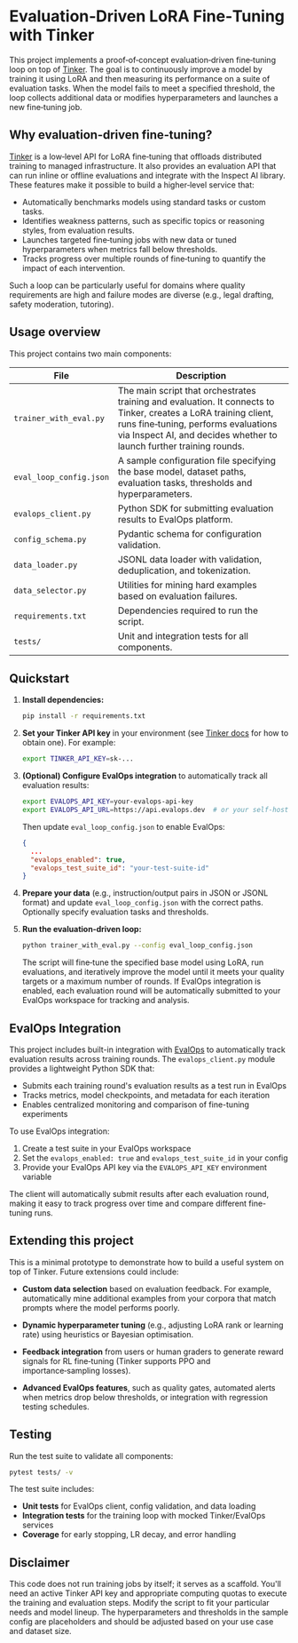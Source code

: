 # Evaluation‑Driven LoRA Fine‑Tuning with Tinker

This project implements a proof‑of‑concept evaluation‑driven fine‑tuning loop on top of [Tinker](https://tinker-docs.thinkingmachines.ai). The goal is to continuously improve a model by training it using LoRA and then measuring its performance on a suite of evaluation tasks. When the model fails to meet a specified threshold, the loop collects additional data or modifies hyperparameters and launches a new fine‑tuning job.

## Why evaluation‑driven fine‑tuning?

[Tinker](https://tinker-docs.thinkingmachines.ai) is a low‑level API for LoRA fine‑tuning that offloads distributed training to managed infrastructure. It also provides an evaluation API that can run inline or offline evaluations and integrate with the Inspect AI library. These features make it possible to build a higher‑level service that:

- Automatically benchmarks models using standard tasks or custom tasks.
- Identifies weakness patterns, such as specific topics or reasoning styles, from evaluation results.
- Launches targeted fine‑tuning jobs with new data or tuned hyperparameters when metrics fall below thresholds.
- Tracks progress over multiple rounds of fine‑tuning to quantify the impact of each intervention.

Such a loop can be particularly useful for domains where quality requirements are high and failure modes are diverse (e.g., legal drafting, safety moderation, tutoring).

## Usage overview

This project contains two main components:

| File | Description |
|------|-------------|
| `trainer_with_eval.py` | The main script that orchestrates training and evaluation. It connects to Tinker, creates a LoRA training client, runs fine‑tuning, performs evaluations via Inspect AI, and decides whether to launch further training rounds. |
| `eval_loop_config.json` | A sample configuration file specifying the base model, dataset paths, evaluation tasks, thresholds and hyperparameters. |
| `evalops_client.py` | Python SDK for submitting evaluation results to EvalOps platform. |
| `config_schema.py` | Pydantic schema for configuration validation. |
| `data_loader.py` | JSONL data loader with validation, deduplication, and tokenization. |
| `data_selector.py` | Utilities for mining hard examples based on evaluation failures. |
| `requirements.txt` | Dependencies required to run the script. |
| `tests/` | Unit and integration tests for all components. |

## Quickstart

1. **Install dependencies:**

   ```bash
   pip install -r requirements.txt
   ```

2. **Set your Tinker API key** in your environment (see [Tinker docs](https://tinker-docs.thinkingmachines.ai) for how to obtain one). For example:

   ```bash
   export TINKER_API_KEY=sk-...
   ```

3. **(Optional) Configure EvalOps integration** to automatically track all evaluation results:

   ```bash
   export EVALOPS_API_KEY=your-evalops-api-key
   export EVALOPS_API_URL=https://api.evalops.dev  # or your self-hosted instance
   ```

   Then update `eval_loop_config.json` to enable EvalOps:

   ```json
   {
     ...
     "evalops_enabled": true,
     "evalops_test_suite_id": "your-test-suite-id"
   }
   ```

4. **Prepare your data** (e.g., instruction/output pairs in JSON or JSONL format) and update `eval_loop_config.json` with the correct paths. Optionally specify evaluation tasks and thresholds.

5. **Run the evaluation‑driven loop:**

   ```bash
   python trainer_with_eval.py --config eval_loop_config.json
   ```

   The script will fine‑tune the specified base model using LoRA, run evaluations, and iteratively improve the model until it meets your quality targets or a maximum number of rounds. If EvalOps integration is enabled, each evaluation round will be automatically submitted to your EvalOps workspace for tracking and analysis.

## EvalOps Integration

This project includes built-in integration with [EvalOps](https://evalops.dev) to automatically track evaluation results across training rounds. The `evalops_client.py` module provides a lightweight Python SDK that:

- Submits each training round's evaluation results as a test run in EvalOps
- Tracks metrics, model checkpoints, and metadata for each iteration
- Enables centralized monitoring and comparison of fine-tuning experiments

To use EvalOps integration:

1. Create a test suite in your EvalOps workspace
2. Set the `evalops_enabled: true` and `evalops_test_suite_id` in your config
3. Provide your EvalOps API key via the `EVALOPS_API_KEY` environment variable

The client will automatically submit results after each evaluation round, making it easy to track progress over time and compare different fine-tuning runs.

## Extending this project

This is a minimal prototype to demonstrate how to build a useful system on top of Tinker. Future extensions could include:

- **Custom data selection** based on evaluation feedback. For example, automatically mine additional examples from your corpora that match prompts where the model performs poorly.

- **Dynamic hyperparameter tuning** (e.g., adjusting LoRA rank or learning rate) using heuristics or Bayesian optimisation.

- **Feedback integration** from users or human graders to generate reward signals for RL fine‑tuning (Tinker supports PPO and importance‑sampling losses).

- **Advanced EvalOps features**, such as quality gates, automated alerts when metrics drop below thresholds, or integration with regression testing schedules.

## Testing

Run the test suite to validate all components:

```bash
pytest tests/ -v
```

The test suite includes:
- **Unit tests** for EvalOps client, config validation, and data loading
- **Integration tests** for the training loop with mocked Tinker/EvalOps services
- **Coverage** for early stopping, LR decay, and error handling

## Disclaimer

This code does not run training jobs by itself; it serves as a scaffold. You'll need an active Tinker API key and appropriate computing quotas to execute the training and evaluation steps. Modify the script to fit your particular needs and model lineup. The hyperparameters and thresholds in the sample config are placeholders and should be adjusted based on your use case and dataset size.
